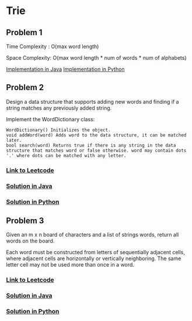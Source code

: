 # Trie 


## Problem 1

Time Complexity : O(max word length)

Space Complexity: O(max word length * num of words * num of alphabets)

[Implementation in Java](Trie.java)
[Implementation in Python](trie.py)


## Problem 2

Design a data structure that supports adding new words and finding if a string matches any previously added string.

Implement the WordDictionary class:

    WordDictionary() Initializes the object.
    void addWord(word) Adds word to the data structure, it can be matched later.
    bool search(word) Returns true if there is any string in the data structure that matches word or false otherwise. word may contain dots '.' where dots can be matched with any letter.


### [Link to Leetcode](https://leetcode.com/problems/design-add-and-search-words-data-structure/)
### [Solution in Java](Solution.java#L5)
### [Solution in Python](solution.py#L8)

## Problem 3

Given an m x n board of characters and a list of strings words, return all words on the board.

Each word must be constructed from letters of sequentially adjacent cells, where adjacent cells are horizontally or vertically neighboring. The same letter cell may not be used more than once in a word.


### [Link to Leetcode](https://leetcode.com/problems/word-search-ii/)
### [Solution in Java](Solution.java#L55)
### [Solution in Python](solution.py#L41)
